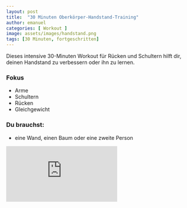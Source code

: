 ```yaml
---
layout: post
title:  "30 Minuten Oberkörper-Handstand-Training"
author: emanuel
categories: [ Workout ]
image: assets/images/handstand.png
tags: [30 Minuten, fortgeschritten]
---
```

Dieses intensive 30-Minuten Workout für Rücken und Schultern hilft dir, deinen Handstand zu verbessern oder ihn zu lernen.

### Fokus
- Arme
- Schultern
- Rücken
- Gleichgewicht

### Du brauchst:
- eine Wand, einen Baum oder eine zweite Person

<div class="embed-responsive embed-responsive-16by9">
  <iframe class="embed-responsive-item" src="https://www.youtube.com/embed/R1nHxE8DJ8Q" frameborder="0" allow="accelerometer; autoplay; encrypted-media; gyroscope; picture-in-picture" allowfullscreen></iframe>
</div>